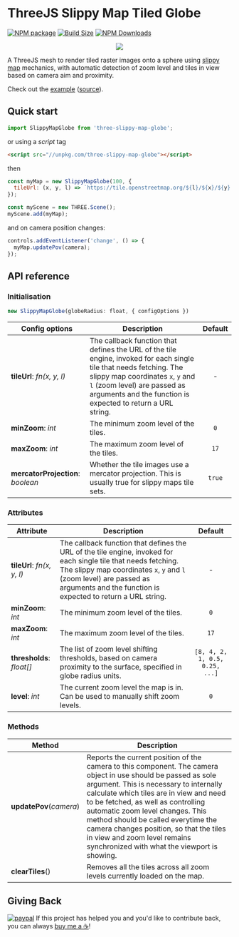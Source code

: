 ThreeJS Slippy Map Tiled Globe
==============================

[![NPM package][npm-img]][npm-url]
[![Build Size][build-size-img]][build-size-url]
[![NPM Downloads][npm-downloads-img]][npm-downloads-url]

<p align="center">
  <a href="//vasturiano.github.io/three-slippy-map-globe/example/basic/"><img src="https://vasturiano.github.io/three-slippy-map-globe/preview.gif"></a>
</p>

A ThreeJS mesh to render tiled raster images onto a sphere using [slippy map](https://en.wikipedia.org/wiki/Tiled_web_map) mechanics, with automatic detection of zoom level and tiles in view based on camera aim and proximity.

Check out the [example](https://vasturiano.github.io/three-slippy-map-globe/example/basic/) ([source](https://github.com/vasturiano/three-slippy-map-globe/blob/master/example/basic/index.html)).

## Quick start

```js
import SlippyMapGlobe from 'three-slippy-map-globe';
```
or using a *script* tag
```html
<script src="//unpkg.com/three-slippy-map-globe"></script>
```
then
```js
const myMap = new SlippyMapGlobe(100, {
  tileUrl: (x, y, l) => `https://tile.openstreetmap.org/${l}/${x}/${y}.png`
});

const myScene = new THREE.Scene();
myScene.add(myMap);
```
and on camera position changes:
```js
controls.addEventListener('change', () => {
  myMap.updatePov(camera);
});
```

## API reference

### Initialisation

```js
new SlippyMapGlobe(globeRadius: float, { configOptions })
```

| Config options                            | Description                                                                                                                                                                                                                                            | Default |
|-------------------------------------------|--------------------------------------------------------------------------------------------------------------------------------------------------------------------------------------------------------------------------------------------------------|:-------:|
| <b>tileUrl</b>: <i>fn(x, y, l)</i>        | The callback function that defines the URL of the tile engine, invoked for each single tile that needs fetching. The slippy map coordinates `x`, `y` and `l` (zoom level) are passed as arguments and the function is expected to return a URL string. |    -    |
| <b>minZoom</b>: <i>int</i>                | The minimum zoom level of the tiles.                                                                                                                                                                                                                   |   `0`   |
| <b>maxZoom</b>: <i>int</i>                | The maximum zoom level of the tiles.                                                                                                                                                                                                                   |  `17`   |
| <b>mercatorProjection</b>: <i>boolean</i> | Whether the tile images use a mercator projection. This is usually true for slippy maps tile sets.                                                                                                                                                     | `true`  |

### Attributes

| Attribute                          | Description                                                                                                                                                                                                                                            |            Default             |
|------------------------------------|--------------------------------------------------------------------------------------------------------------------------------------------------------------------------------------------------------------------------------------------------------|:------------------------------:|
| <b>tileUrl</b>: <i>fn(x, y, l)</i> | The callback function that defines the URL of the tile engine, invoked for each single tile that needs fetching. The slippy map coordinates `x`, `y` and `l` (zoom level) are passed as arguments and the function is expected to return a URL string. |               -                |
| <b>minZoom</b>: <i>int</i>         | The minimum zoom level of the tiles.                                                                                                                                                                                                                   |              `0`               |
| <b>maxZoom</b>: <i>int</i>         | The maximum zoom level of the tiles.                                                                                                                                                                                                                   |              `17`              |
| <b>thresholds</b>: <i>float[]</i>  | The list of zoom level shifting thresholds, based on camera proximity to the surface, specified in globe radius units.                                                                                                                                 | `[8, 4, 2, 1, 0.5, 0.25, ...]` |
| <b>level</b>: <i>int</i>           | The current zoom level the map is in. Can be used to manually shift zoom levels.                                                                                                                                                                       |              `0`               |

### Methods

| Method                                                      | Description                                                                                                                                                                                                                                                                                                                                                                                                                                   |
|-------------------------------------------------------------|-----------------------------------------------------------------------------------------------------------------------------------------------------------------------------------------------------------------------------------------------------------------------------------------------------------------------------------------------------------------------------------------------------------------------------------------------|
| <b>updatePov</b>(<i>camera</i>)                             | Reports the current position of the camera to this component. The camera object in use should be passed as sole argument. This is necessary to internally calculate which tiles are in view and need to be fetched, as well as controlling automatic zoom level changes. This method should be called everytime the camera changes position, so that the tiles in view and zoom level remains synchronized with what the viewport is showing. |
| <b>clearTiles</b>()    | Removes all the tiles across all zoom levels currently loaded on the map.                                                                                                                                                                                                                                                                                                                                                                     |

## Giving Back

[![paypal](https://www.paypalobjects.com/en_US/i/btn/btn_donate_SM.gif)](https://www.paypal.com/cgi-bin/webscr?cmd=_donations&business=L398E7PKP47E8&currency_code=USD&source=url) If this project has helped you and you'd like to contribute back, you can always [buy me a ☕](https://www.paypal.com/cgi-bin/webscr?cmd=_donations&business=L398E7PKP47E8&currency_code=USD&source=url)!

[npm-img]: https://img.shields.io/npm/v/three-slippy-map-globe
[npm-url]: https://npmjs.org/package/three-slippy-map-globe
[build-size-img]: https://img.shields.io/bundlephobia/minzip/three-slippy-map-globe
[build-size-url]: https://bundlephobia.com/result?p=three-slippy-map-globe
[npm-downloads-img]: https://img.shields.io/npm/dt/three-slippy-map-globe
[npm-downloads-url]: https://www.npmtrends.com/three-slippy-map-globe
